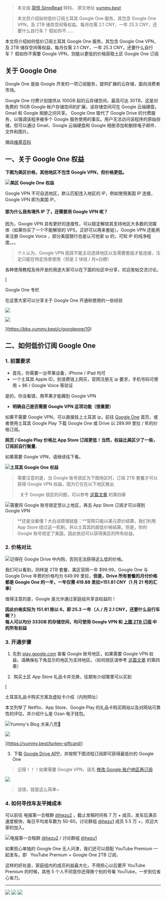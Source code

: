 > 本文由 [简悦 SimpRead](http://ksria.com/simpread/) 转码， 原文地址 [yummy.best](https://yummy.best/google-one/)

> 本文将介绍如何低价订阅土耳其 Google One 服务，其包含 Google One VPN，及 2TB 储存空间等权益，每月仅需 2.1 CNY，一年 25.3 CNY，还要什么自行车？ 假如你不......

本文将介绍如何低价订阅土耳其 Google One 服务，其包含 Google One VPN，及 2TB 储存空间等权益，每月仅需 2.1 CNY，一年 25.3 CNY，还要什么自行车？ 假如你不需要 Google VPN，则能以更低的价格获取土区 Google One 订阅

关于 Google One
-------------

Google One 是由 Google 开发的一项订阅服务，提供扩展的云存储，面向消费者市场。

Google One 付费计划提供从 100GB 起的云存储空间，最高可达 30TB，这是对免费的 15GB Google 帐户存储空间的扩展，该存储空间可在 Google 云端硬盘，Gmail 和 Google 相册之间共享。 Google One 取代了 Google Drive 的付费服务，以强调该程序被多个 Google 服务使用的事实。用户无法访问该程序的原始存储，但可以通过 Gmail、Google 云端硬盘和 Google 相册添加和删除电子邮件、文件和图片。

摘自[维基百科](https://en.wikipedia.org/wiki/Google_One)

**一、关于** Google One **权益**
--------------------------

**下图为美区价格，其他地区不包含 Google VPN，但价格更低。**

[![](https://yummy.best/content/images/2023/01/image.png)](https://yummy.best/content/images/2023/01/image.png)**美区 Google One 权益**

Google VPN 不可自选地区，默认匹配连入地区的 IP，例如使用美国 IP 连接，Google VPN 即为美国 IP。

#### 那为什么我有境外 IP 了，还需要用 Google VPN 呢？

因为，Google VPN 具有更好的连接性，可以稳定解锁其支持地区大多数的流媒体（如果你买了一个不能解锁的 VPS，正好可以用来套娃）。Google VPN 还能用来注册 Google Voice ，部分美国银行也是认可他家 ip 的，可知 IP 的纯净程度。。。

> 个人认为，Google VPN 因其不能主动选择地区以及需要套娃才能连接，注定只能在特定场景使用（但是 2 块钱 / 月≈白嫖）

各种使用教程及待开发的用途大家可以在下面的社区中分享，欢迎发帖交流讨论。

[

Google One 专栏

在这里大家可以分享关于 Google One 开通和使用的一些经验

![](https://bbs.yummy.best/uploads/default/optimized/1X/cc4620e5d5322bb34224c6805354a6e4619b45b3_2_180x180.png)

![](https://bbs.yummy.best/uploads/default/original/1X/cc4620e5d5322bb34224c6805354a6e4619b45b3.png)

](https://bbs.yummy.best/c/googleone/10)

**二、如何低价订阅** Google One
-----------------------

### 1. 前置要求  

*   首先，你需要一台苹果设备，iPhone / iPad 均可
*   一个土耳其 Apple ID，别浪费钱上网买，官网注册无 ip 要求，手机号码可使用 + 86 / Google Voice 等验证

是的，你没看错，用苹果才能薅到 Google VPN

*   **明确自己是否需要 Google VPN 这项功能（很重要）**

如果不需要 Google VPN，可以直接挂上土耳其 ip，前往 [Google One](https://one.google.com/about) 首页，或者使用土耳其 Google Play 下载 Google One 或 Drive 以 289.99 里拉 / 年的价格订阅。

**网页 / Google Play 价格比 App Store 订阅更低！当然，权益比美区少了一些，订阅前自行衡量.**

如果需要 Google VPN，请继续往下看。

[![](https://yummy.best/content/images/2023/01/image-5.png)](https://yummy.best/content/images/2023/01/image-5.png)**土耳其 Google One 权益**

> 需要注意的是，当 Google 账号锁区为下图地区时，订阅 2TB 套餐才可以获得 Google VPN 权益。因为它仅在以下地区推出
> 
>   关于 Google 锁区的问题，可以参考 [这篇文章](https://yummy.best/youtube/) 的第四章

[![](https://yummy.best/content/images/2023/01/image-3.png)](https://yummy.best/content/images/2023/01/image-3.png)需要将 Google 账号锁定至以上地区，再去 App Store 订阅才可以得到 Google VPN

> **还是没看懂？大白话原理就是：**官网只能以美元原价结算，我们利用 App Store 绕过这一机制，并以土耳其的超低价格结算。但是，你的 Google 账号锁定了美国，因此依旧可以获得美区的所有权益。

### 2. 价格对比

[![](https://yummy.best/content/images/2023/01/image-1.png)](https://yummy.best/content/images/2023/01/image-1.png)记得在 Google Drive 中内购，否则无法获得这么低的价格。

我们可以看到，同样是 2TB 套餐，美区官网一年 $99.99，Google One 与 Google Drive 年费的价格均为 649.99 里拉，**但是，Drive 所有套餐的月付价格都是 Google One 的一半，一年仅需 419.88 里拉≈151.81 CNY（1 月 21 号的汇率）**

值得注意的是，Google 是允许通过家庭组共享该权益的！

**因此价格实际为 151.81 除以 6，即 25.3 一年（人 / 月 2.1 CNY，还要什么自行车啊？）**  
**每人可以均分 333GB 的存储空间，均可使用 Google VPN 和 [上图 2TB 订阅](https://yummy.best/google-one/#%E4%B8%80%E3%80%81%E5%85%B3%E4%BA%8E-google-one-%E6%9D%83%E7%9B%8A) 中的所有权益**

### 3. 开通步骤

1.  先到 [play.google.com](https://yummy.best/google-one/play.google.com) 查看 Google 账号地区，如果需要 Google VPN 权益，请确保右下角显示的地区为支持地区。（如何锁区请参考 [这篇文章](https://yummy.best/youtube/) 的第四章）

2.  购买土区 App Store 礼品卡并兑换，往期有介绍哪里可以买到

[

土耳其礼品卡购买方案及虚拟卡介绍（内附网址）

本文列举了 Netflix、App Store、Google Play 的礼品卡购买网站以及对网站可靠性的评估，并介绍什么是 Ozan 电子钱包。

![](https://yummy.best/assets/icon-192x192.png?v=b9353e3d59)Yummy's Blog 犬来八荒🌸

![](https://yummy.best/content/images/2022/09/Black.png)

](https://yummy.best/turkey-giftcard/)

3.  下载 [Google Drive APP](https://apps.apple.com/app/id507874739)，并按照下图流程订阅即可获得最低价的 Google One

> 记得！！！如果需要 Google VPN，请先 [修改 Google 账户地区再订阅](https://yummy.best/google-one/#1-%E5%89%8D%E7%BD%AE%E8%A6%81%E6%B1%82)

[![](https://yummy.best/content/images/2023/01/image-2.png)](https://yummy.best/content/images/2023/01/image-2.png)

> 没错，就是这么简单~

### 4. 如何寻找车友平摊成本

可以前往 电报第一合租群 [@hezu2](https://t.me/hezu2) ，截止发稿时间有 7 万 + 成员，发车后满员速度极快，每日平均发车数为 50-60。讨论群组 [@hezu1](https://t.me/hezu1) 成员 5.5 万 +，欢迎大家的加入。

[](https://t.me/hezu2)[![](https://yummy.best/content/images/2023/01/image-4.png)](https://yummy.best/content/images/2023/01/image-4.png)电报第一合租群 [@hezu2](https://t.me/hezu2) / 讨论群组 [@hezu1](https://t.me/hezu1)

如果担心单独的 Google One 无人问津，我们还可以搭配 YouTube Premium 一起发车。即   YouTube Premium + Google One 2TB 订阅，

这样的好处是，家庭组内的成员利益最大化，不用担心以后要开 YouTube Premium 的时候，其他 5 个人不同意你还得换个别的号看 YouTube，一步到位省心省力。

* * *

[![](https://img.shields.io/badge/Telegram-%E9%A2%91%E9%81%93-blue?style=flat&logo=telegram)](https://t.me/GodlyNews1) [ ![](https://img.shields.io/badge/Telegram-%E7%BE%A4%E7%BB%84-blue?style=flat&logo=telegram)](https://t.me/GodlyGroup) [![](https://img.shields.io/badge/%E8%AF%B7%E5%8D%9A%E4%B8%BB-%E5%96%9D%E6%9D%AF%E5%92%96%E5%95%A1-blue?style=flat&logo=coffeescript)](https://yummy.best/welcome/#%E3%80%90%E8%AF%B7%E5%8D%9A%E4%B8%BB%E5%96%9D%E6%9D%AF%E5%92%96%E5%95%A1%E3%80%91)
